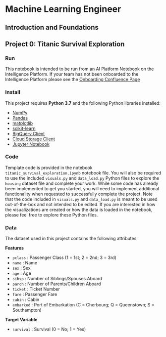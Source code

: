 # Machine Learning Engineer
## Introduction and Foundations
## Project 0: Titanic Survival Exploration

### Run

This notebook is intended to be run from an AI Platform Notebook on the Intelligence Platform. If your team has not been onboarded to the Intelligence Platform please see the [Onboarding Confluence Page](https://confluence.cardinalhealth.com/display/CAHEA/Intelligence+Platform+Onboarding)

### Install

This project requires **Python 3.7** and the following Python libraries installed:

- [NumPy](http://www.numpy.org/)
- [Pandas](http://pandas.pydata.org)
- [matplotlib](http://matplotlib.org/)
- [scikit-learn](http://scikit-learn.org/stable/)
- [BigQuery Client](https://cloud.google.com/bigquery/docs/reference/libraries)
- [Cloud Storage Client](https://cloud.google.com/storage/docs/reference/libraries)
- [Jupyter Notebook](http://ipython.org/notebook.html)

### Code

Template code is provided in the notebook `titanic_survival_exploration.ipynb` notebook file. You will also be required to use the included `visuals.py` and `data_load.py` Python files to explore the `housing` dataset file and complete your work. While some code has already been implemented to get you started, you will need to implement additional functionality when requested to successfully complete the project. Note that the code included in `visuals.py` and `data_load.py` is meant to be used out-of-the-box and not intended to be edited. If you are interested in how the visualizations are created or how the data is loaded in the notebook, please feel free to explore these Python files.

### Data

The dataset used in this project contains the following attributes:

**Features**

- `pclass` : Passenger Class (1 = 1st; 2 = 2nd; 3 = 3rd)
- `name` : Name
- `sex` : Sex
- `age` : Age
- `sibsp` : Number of Siblings/Spouses Aboard
- `parch` : Number of Parents/Children Aboard
- `ticket` : Ticket Number
- `fare` : Passenger Fare
- `cabin` : Cabin
- `embarked` : Port of Embarkation (C = Cherbourg; Q = Queenstown; S = Southampton)

**Target Variable**

- `survival` : Survival (0 = No; 1 = Yes)
